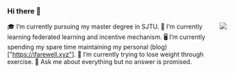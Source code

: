 ### Hi there 👋
<img align="right" src="https://github-readme-stats.vercel.app/api?username=ifarewell&show_icons=true&icon_color=CE1D2D&text_color=718096&bg_color=ffffff&hide_title=true" />

🎓 I’m currently pursuing my master degree in SJTU.
🌱 I’m currently learning federated learning and incentive mechanism.
🖥️ I’m currently spending my spare time maintaining my personal (blog)["https://ifarewell.xyz"].
💪 I’m currently trying to lose weight through exercise.
💬 Ask me about everything but no answer is promised.

